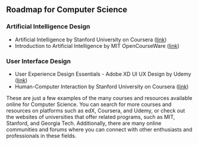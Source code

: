 ## Roadmap for Computer Science

### Artificial Intelligence  Design

-   Artificial Intelligence by Stanford University on  Coursera  ([link](https://www.coursera.org/learn/ai-for-everyone))
-   Introduction to Artificial Intelligence by MIT OpenCourseWare ([link](https://ocw.mit.edu/courses/electrical-engineering-and-computer-science/6-034-artificial-intelligence-fall-2010/))

### User Interface Design

-   User Experience Design Essentials -  Adobe XD UI UX Design  by  Udemy  ([link](https://www.udemy.com/course/ui-ux-web-design-using-adobe-xd/))
-   Human-Computer Interaction by Stanford University on Coursera ([link](https://www.coursera.org/learn/human-computer-interaction))

These are just a few examples of the many courses and resources available online for Computer Science. You can search for more courses and resources on platforms such as edX, Coursera, and Udemy, or check out the websites of universities that offer related programs, such as  MIT, Stanford, and Georgia Tech. Additionally, there are many  online communities  and forums where you can connect with other enthusiasts and professionals in these fields.
